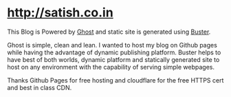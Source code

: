 # http://satish.co.in
This Blog is Powered by [Ghost](http://ghost.org) and static site is generated using [Buster](https://github.com/axitkhurana/buster/).

Ghost is simple, clean and lean. I wanted to host my blog on Github pages while having the advantage of dynamic publishing platform. Buster helps to have best of both worlds, dynamic platform and statically generated site to host on any environment with the capability of serving simple webpages.

Thanks Github Pages for free hosting and cloudflare for the free HTTPS cert and best in class CDN.
